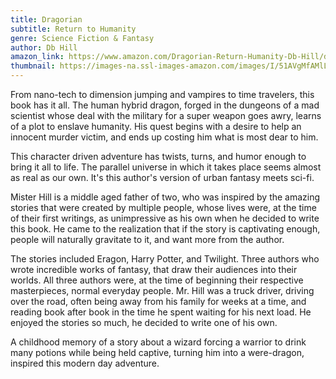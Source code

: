 ```yaml
---
title: Dragorian
subtitle: Return to Humanity
genre: Science Fiction & Fantasy
author: Db Hill
amazon_link: https://www.amazon.com/Dragorian-Return-Humanity-Db-Hill/dp/1648956882/ref=tmm_pap_swatch_0?_encoding=UTF8&qid=1643096388&sr=8-1
thumbnail: https://images-na.ssl-images-amazon.com/images/I/51AVgMfAMlL.jpg
---
```

From nano-tech to dimension jumping and vampires to time travelers, this book has it all. The human hybrid dragon, forged in the dungeons of a mad scientist whose deal with the military for a super weapon goes awry, learns of a plot to enslave humanity. His quest begins with a desire to help an innocent murder victim, and ends up costing him what is most dear to him.

This character driven adventure has twists, turns, and humor enough to bring it all to life. The parallel universe in which it takes place seems almost as real as our own. It's this author's version of urban fantasy meets sci-fi.

Mister Hill is a middle aged father of two, who was inspired by the amazing stories that were created by multiple people, whose lives were, at the time of their first writings, as unimpressive as his own when he decided to write this book. He came to the realization that if the story is captivating enough, people will naturally gravitate to it, and want more from the author.

The stories included Eragon, Harry Potter, and Twilight. Three authors who wrote incredible works of fantasy, that draw their audiences into their worlds. All three authors were, at the time of beginning their respective masterpieces, normal everyday people. Mr. Hill was a truck driver, driving over the road, often being away from his family for weeks at a time, and reading book after book in the time he spent waiting for his next load. He enjoyed the stories so much, he decided to write one of his own.

A childhood memory of a story about a wizard forcing a warrior to drink many potions while being held captive, turning him into a were-dragon, inspired this modern day adventure.